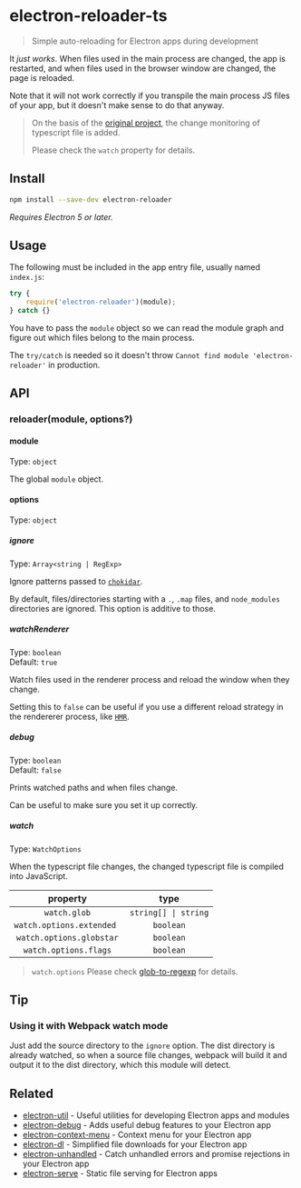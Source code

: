 # electron-reloader-ts

> Simple auto-reloading for Electron apps during development

It *just works*. When files used in the main process are changed, the app is restarted, and when files used in the browser window are changed, the page is reloaded.

Note that it will not work correctly if you transpile the main process JS files of your app, but it doesn't make sense to do that anyway.

> On the basis of the [original project](https://github.com/sindresorhus/electron-reloader), the change monitoring of typescript file is added.
> 
> Please check the `watch` property for details.

## Install

```sh
npm install --save-dev electron-reloader
```

*Requires Electron 5 or later.*

## Usage

The following must be included in the app entry file, usually named `index.js`:

```js
try {
	require('electron-reloader')(module);
} catch {}
```

You have to pass the `module` object so we can read the module graph and figure out which files belong to the main process.

The `try/catch` is needed so it doesn't throw `Cannot find module 'electron-reloader'` in production.

## API

### reloader(module, options?)

#### module

Type: `object`

The global `module` object.

#### options

Type: `object`

##### ignore

Type: `Array<string | RegExp>`

Ignore patterns passed to [`chokidar`](https://github.com/paulmillr/chokidar#path-filtering).

By default, files/directories starting with a `.`, `.map` files, and `node_modules` directories are ignored. This option is additive to those.

##### watchRenderer

Type: `boolean`\
Default: `true`

Watch files used in the renderer process and reload the window when they change.

Setting this to `false` can be useful if you use a different reload strategy in the rendererer process, like [`HMR`](https://webpack.js.org/concepts/hot-module-replacement/).

##### debug

Type: `boolean`\
Default: `false`

Prints watched paths and when files change.

Can be useful to make sure you set it up correctly.

##### watch
Type: `WatchOptions`

When the typescript file changes, the changed typescript file is compiled into JavaScript.

| property | type |
|:----:|:----:|
| `watch.glob` | `string[] \| string` |
| `watch.options.extended `| `boolean` |
| `watch.options.globstar` |`boolean`|
| `watch.options.flags` | `boolean` |
> `watch.options` Please check [glob-to-regexp](https://github.com/fitzgen/glob-to-regexp) for details.

## Tip

### Using it with Webpack watch mode

Just add the source directory to the `ignore` option. The dist directory is already watched, so when a source file changes, webpack will build it and output it to the dist directory, which this module will detect.

## Related

- [electron-util](https://github.com/sindresorhus/electron-util) - Useful utilities for developing Electron apps and modules
- [electron-debug](https://github.com/sindresorhus/electron-debug) - Adds useful debug features to your Electron app
- [electron-context-menu](https://github.com/sindresorhus/electron-context-menu) - Context menu for your Electron app
- [electron-dl](https://github.com/sindresorhus/electron-dl) - Simplified file downloads for your Electron app
- [electron-unhandled](https://github.com/sindresorhus/electron-unhandled) - Catch unhandled errors and promise rejections in your Electron app
- [electron-serve](https://github.com/sindresorhus/electron-serve) - Static file serving for Electron apps
